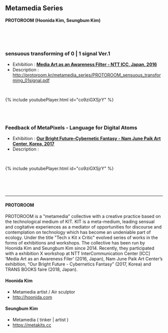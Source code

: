 ## Metamedia Series
**PROTOROOM (Hoonida Kim, Seungbum Kim)**

&nbsp;&nbsp;  
&nbsp;&nbsp;  
&nbsp;&nbsp;  


### sensuous transforming of 0 | 1 signal Ver.1
 * Exhibition : **[Media Art as an Awareness Filter - NTT ICC, Japan, 2016](http://www.ntticc.or.jp/en/exhibitions/2016/icc-kids-program-2016-media-art-as-an-awareness-filter/)**
 * Description : <http://protoroom.kr/metamedia_series/PROTOROOM_sensuous_transforming_01signal.pdf>

&nbsp;&nbsp;  

{% include youtubePlayer.html id="co9ziGXSjrY" %}

&nbsp;&nbsp;  
&nbsp;&nbsp;  


### Feedback of MetaPixels - Language for Digital Atoms
 * Exhibition : **[Our Bright Future–Cybernetic Fantasy - Nam June Paik Art Center, Korea, 2017](https://njpac-en.ggcf.kr/archives/exhibit/cybernetic-fantasy?term=10)**
 * Description :

 &nbsp;&nbsp;  

 {% include youtubePlayer.html id="co9ziGXSjrY" %}

 &nbsp;&nbsp;  
 &nbsp;&nbsp;  
 &nbsp;&nbsp;  

----
#### PROTOROOM

PROTOROOM is a "metamedia" collective with a creative practice based on the technological medium of KIT. KIT is a meta-medium, leading sensual and cogitative experiences as a mediator of opportunities for discourse and contemplation on technology which has become an undeniable part of ecology. Under the title "Tech x Kit x Critic" evolved series of works in the forms of exhibitions and workshops. The collective has been run by Hoonida Kim and Seungbum Kim since 2014. Recently, they participated with a exhibition X workshop at NTT InterCommunication Center [ICC] ‘Media Art as an Awareness Filer’ (2016, Japan), Nam June Paik Art Center’s exhibition, “Our Bright Future - Cybernetics Fantasy” (2017, Korea) and TRANS BOOKS faire (2018, Japan).

#### Hoonida Kim
 * Metamedia artist / Air sculptor
 * <http://hoonida.com>

#### Seungbum Kim
 * Metamedia ( tinker \| artist )
 * <https://metakits.cc>
